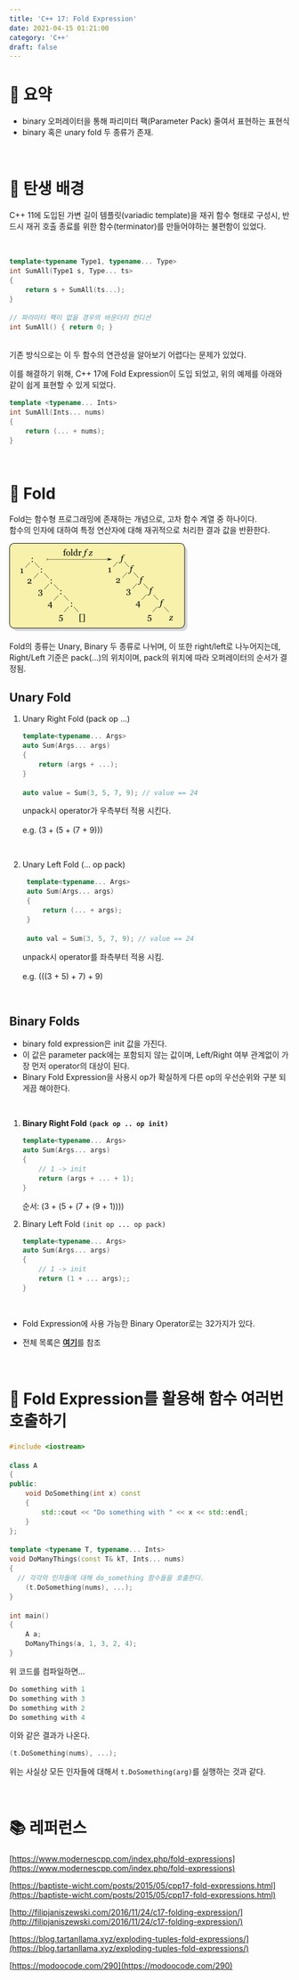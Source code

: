 ```yaml
---
title: 'C++ 17: Fold Expression'
date: 2021-04-15 01:21:00
category: 'C++'
draft: false
---
```


# 🔷 <b>요약</b>
- binary 오퍼레이터을 통해 파리미터 팩(Parameter Pack) 줄여서 표현하는 표현식
- binary 혹은 unary fold 두 종류가 존재.
<br>

# 🔷 <b>탄생 배경</b>
 C++ 11에 도입된 가변 길이 템플릿(variadic template)을 재귀 함수 형태로 구성시, 반드시 재귀 호출 종료를 위한 함수(terminator)를 만들어야하는 불편함이 있었다.
 
 <br>

```cpp
template<typename Type1, typename... Type>
int SumAll(Type1 s, Type... ts>
{
    return s + SumAll(ts...);
}

// 파라미터 팩이 없을 경우의 바운더리 컨디션
int SumAll() { return 0; }
```
<br>
기존 방식으로는 이 두 함수의 연관성을 알아보기 어렵다는 문제가 있었다.

이를 해결하기 위해, C++ 17에 Fold Expression이 도입 되었고, 위의 예제를 아래와 같이 쉽게 표현할 수 있게 되었다.
<br>
```cpp
template <typename... Ints>
int SumAll(Ints... nums)
{
    return (... + nums);
}
```
<br>

# 🔷 <b>Fold</b>
Fold는 함수형 프로그래밍에 존재하는 개념으로, 고차 함수 계열 중 하나이다.<br>
함수의 인자에 대하여 특정 연산자에 대해 재귀적으로 처리한 결과 값을 반환한다.

![](./images/Right-fold-transformation.png)

Fold의 종류는 Unary, Binary 두 종류로 나뉘며, 이 또한 right/left로 나누어지는데,<br>
Right/Left 기준은 pack(...)의 위치이며, pack의 위치에 따라 오퍼레이터의 순서가 결정됨.
<br>

## <b>Unary Fold</b>
1. Unary Right Fold (pack op ...)
    ```cpp
    template<typename... Args>
    auto Sum(Args... args)
    {
        return (args + ...);
    }

    auto value = Sum(3, 5, 7, 9); // value == 24
    ```

    unpack시 operator가 우측부터 적용 시킨다.<br><br> 
    e.g. (3 + (5 + (7 + 9)))
<br>

2. Unary Left Fold (... op pack)
   ```cpp
    template<typename... Args>
    auto Sum(Args... args)
    {
	    return (... + args);
    }

    auto val = Sum(3, 5, 7, 9); // value == 24
   ```
   unpack시 operator를 좌측부터 적용 시킴. <br><br>
   e.g. (((3 + 5) + 7) + 9)
<br>

## <b>Binary Folds</b>
- binary fold expression은 init 값을 가진다.
- 이 값은 parameter pack에는 포함되지 않는 값이며, Left/Right 여부 관계없이 가장 먼저 operator의 대상이 된다.
- Binary Fold Expression을 사용시 op가 확실하게 다른 op의 우선순위와 구분 되게끔 해야한다.

<br>

1. <b>Binary Right Fold `(pack op .. op init)` </b>

    ```cpp
    template<typename... Args>
    auto Sum(Args... args)
    {
    	// 1 -> init
    	return (args + ... + 1);
    }
    ```

    순서: (3 + (5 + (7 + (9 + 1))))

2. Binary Left Fold `(init op ... op pack)`

    ```cpp
    template<typename... Args>
    auto Sum(Args... args)
    {
    	// 1 -> init
    	return (1 + ... args);;
    }
    ```
<br>

- Fold Expression에 사용 가능한 Binary Operator로는 32가지가 있다.

- 전체 목록은 [**여기**](https://en.cppreference.com/w/cpp/language/fold)를 참조

<br>

# 🔷 <b>Fold Expression를 활용해 함수 여러번 호출하기</b>
```cpp
#include <iostream>

class A 
{
public:
    void DoSomething(int x) const 
    {
        std::cout << "Do something with " << x << std::endl;
    }
};

template <typename T, typename... Ints>
void DoManyThings(const T& kT, Ints... nums) 
{
  // 각각의 인자들에 대해 do_something 함수들을 호출한다.
    (t.DoSomething(nums), ...);
}

int main() 
{
    A a;
    DoManyThings(a, 1, 3, 2, 4);
}
```
위 코드를 컴파일하면... 
```cpp
Do something with 1
Do something with 3
Do something with 2
Do something with 4
```
이와 같은 결과가 나온다.

```cpp
(t.DoSomething(nums), ...);
```
위는 사실상 모든 인자들에 대해서 ```t.DoSomething(arg)```를 실행하는 것과 같다.

<br>

# 📚 레퍼런스
[https://www.modernescpp.com/index.php/fold-expressions](https://www.modernescpp.com/index.php/fold-expressions)

[https://baptiste-wicht.com/posts/2015/05/cpp17-fold-expressions.html](https://baptiste-wicht.com/posts/2015/05/cpp17-fold-expressions.html)

[http://filipjaniszewski.com/2016/11/24/c17-folding-expression/](http://filipjaniszewski.com/2016/11/24/c17-folding-expression/)

[https://blog.tartanllama.xyz/exploding-tuples-fold-expressions/](https://blog.tartanllama.xyz/exploding-tuples-fold-expressions/)

[https://modoocode.com/290](https://modoocode.com/290)